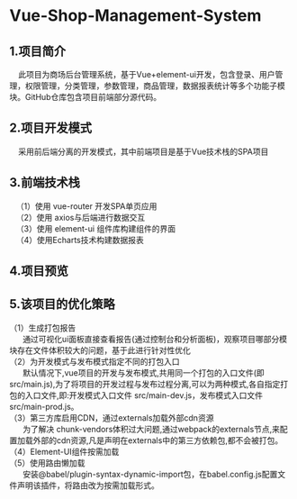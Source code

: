 # Vue-Shop-Management-System
## 1.项目简介
 &nbsp;&nbsp;&nbsp;&nbsp;此项目为商场后台管理系统，基于Vue+element-ui开发，包含登录、用户管理，权限管理，分类管理，参数管理，商品管理，数据报表统计等多个功能子模块。GitHub仓库包含项目前端部分源代码。
 
## 2.项目开发模式
&nbsp;&nbsp;&nbsp;&nbsp;采用前后端分离的开发模式，其中前端项目是基于Vue技术栈的SPA项目

## 3.前端技术栈
 &nbsp;&nbsp;&nbsp;（1）使用 vue-router 开发SPA单页应用  
 &nbsp;&nbsp;&nbsp;（2）使用 axios与后端进行数据交互  
 &nbsp;&nbsp;&nbsp;（3）使用 element-ui 组件库构建组件的界面  
 &nbsp;&nbsp;&nbsp;（4）使用Echarts技术构建数据报表  
 
## 4.项目预览

## 5.该项目的优化策略


（1）生成打包报告  
&nbsp;&nbsp;&nbsp;&nbsp;&nbsp;&nbsp;通过可视化ui面板直接查看报告(通过控制台和分析面板)，观察项目哪部分模块存在文件体积较大的问题，基于此进行针对性优化  
（2）为开发模式与发布模式指定不同的打包入口  
&nbsp;&nbsp;&nbsp;&nbsp;&nbsp;&nbsp;默认情况下,vue项目的开发与发布模式,共用同一个打包的入口文件(即src/main.js),为了将项目的开发过程与发布过程分离,可以为两种模式,各自指定打包的入口文件,即:开发模式入口文件 src/main-dev.js，发布模式入口文件 src/main-prod.js。  
（3）第三方库启用CDN，通过externals加载外部cdn资源     
&nbsp;&nbsp;&nbsp;&nbsp;&nbsp;&nbsp;为了解决 chunk-vendors体积过大问题,通过webpack的externals节点,来配置加载外部的cdn资源,凡是声明在externals中的第三方依赖包,都不会被打包。  
（4）Element-UI组件按需加载  
（5）使用路由懒加载  
&nbsp;&nbsp;&nbsp;&nbsp;&nbsp;&nbsp;安装@babel/plugin-syntax-dynamic-import包，在babel.config.js配置文件声明该插件，将路由改为按需加载形式。
